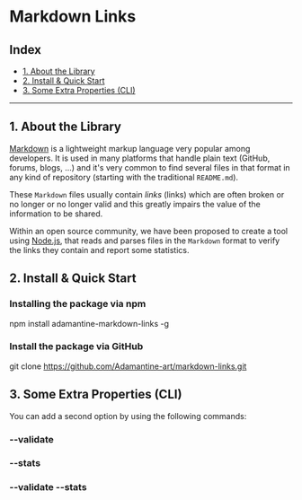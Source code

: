 # Markdown Links

## Index

* [1. About the Library](#1-About-the-Library)
* [2. Install & Quick Start](#2-Install-&-Quick-Start)
* [3. Some Extra Properties (CLI)](#3-Some-Extra-Properties-(CLI))


***

## 1. About the Library

[Markdown](https://en.wikipedia.org/wiki/Markdown) is a lightweight markup language very popular among developers. It is used in many platforms that handle plain text (GitHub, forums, blogs, ...) and it's very common to find several files in that format in any kind of repository (starting with the traditional `README.md`).

These `Markdown` files usually contain _links_ (links) which are often broken or no longer or no longer valid and this greatly impairs the value of the information to be shared.

Within an open source community, we have been proposed to create a tool using [Node.js](https://nodejs.org/), that reads and parses files in the `Markdown` format to verify the links they contain and report some statistics.


## 2. Install & Quick Start


### Installing the package via npm
npm install adamantine-markdown-links -g

### Install the package via GitHub
git clone https://github.com/Adamantine-art/markdown-links.git


## 3. Some Extra Properties (CLI)

You can add a second option by using the following commands: 

### --validate

### --stats

### --validate --stats

